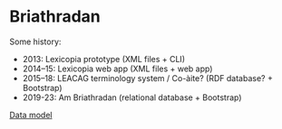 # Briathradan

Some history:
- 2013: Lexicopia prototype (XML files + CLI)
- 2014–15: Lexicopia web app (XML files + web app)
- 2015–18: LEACAG terminology system / Co-àite? (RDF database? + Bootstrap)
- 2019-23: Am Briathradan (relational database + Bootstrap)

[Data model](dataModel.md)



